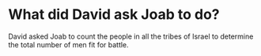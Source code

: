 # What did David ask Joab to do?

David asked Joab to count the people in all the tribes of Israel to determine the total number of men fit for battle.
